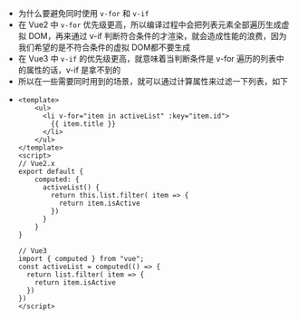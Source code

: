- 为什么要避免同时使用  `v-for`  和  `v-if`
- 在 Vue2 中  `v-for`  优先级更高，所以编译过程中会把列表元素全部遍历生成虚拟 DOM，再来通过 v-if 判断符合条件的才渲染，就会造成性能的浪费，因为我们希望的是不符合条件的虚拟 DOM都不要生成
- 在 Vue3 中  `v-if`  的优先级更高，就意味着当判断条件是 v-for 遍历的列表中的属性的话，v-if 是拿不到的
- 所以在一些需要同时用到的场景，就可以通过计算属性来过滤一下列表，如下
- ```vue
  <template>
      <ul>
        <li v-for="item in activeList" :key="item.id">
          {{ item.title }}
        </li>
      </ul>
  </template>
  <script>
  // Vue2.x
  export default {
      computed: {
        activeList() {
          return this.list.filter( item => {
            return item.isActive
          })
        }
      }
  }
  
  // Vue3
  import { computed } from "vue";
  const activeList = computed(() => {
    return list.filter( item => {
      return item.isActive
    })
  })
  </script>
  ```